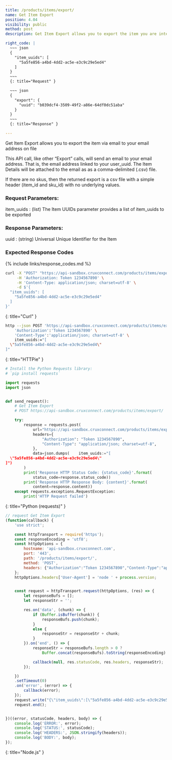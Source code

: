 ```yaml
---
title: /products/items/export/
name: Get Item Export
position: 4.04
visibility: public
method: post
description: Get Item Export allows you to export the item you are interested.

right_code: |
  ~~~ json
  {
    "item_uuids": [
      "5a5fe856-a4bd-4dd2-ac5e-e3c9c29e5ed4"
    ]
  }
  ~~~
  {: title="Request" }

  ~~~ json
  {
    "export": {
      "uuid": "b039dcf4-3509-49f2-a86e-64df0dc51aba"
    }
  }
  ~~~
  {: title="Response" }

---
```

Get Item Export allows you to export the item via email to your email address on file

This API call, like other “Export” calls, will send an email to your email address. That is, the email address linked to your user_uuid. The Item Details will be attached to the email as as a comma-delimited (.csv) file.

If there are no skus, then the returned export is a csv file with a simple header (item_id and sku_id) with no underlying values.

### Request Parameters:

item_uuids
: (list) The Item UUIDs parameter provides a list of item_uuids to be exported

### Response Parameters:

uuid
: (string) Universal Unique Identifier for the Item

### Expected Response Codes

{% include links/response_codes.md %}


~~~ bash
curl -X "POST" "https://api-sandbox.cruxconnect.com/products/items/export/" \
     -H 'Authorization: Token 1234567890' \
     -H 'Content-Type: application/json; charset=utf-8' \
     -d $'{
  "item_uuids": [
    "5a5fe856-a4bd-4dd2-ac5e-e3c9c29e5ed4"
  ]
}'

~~~
{: title="Curl" }

~~~ bash
http --json POST 'https://api-sandbox.cruxconnect.com/products/items/export/' \
    'Authorization':'Token 1234567890' \
    'Content-Type':'application/json; charset=utf-8' \
    item_uuids:="[
  \"5a5fe856-a4bd-4dd2-ac5e-e3c9c29e5ed4\"
]"

~~~
{: title="HTTPie" }

~~~ python
# Install the Python Requests library:
# `pip install requests`

import requests
import json


def send_request():
    # Get Item Export
    # POST https://api-sandbox.cruxconnect.com/products/items/export/

    try:
        response = requests.post(
            url="https://api-sandbox.cruxconnect.com/products/items/export/",
            headers={
                "Authorization": "Token 1234567890",
                "Content-Type": "application/json; charset=utf-8",
            },
            data=json.dumps(    item_uuids:="[
  \"5a5fe856-a4bd-4dd2-ac5e-e3c9c29e5ed4\"
]")
        )
        print('Response HTTP Status Code: {status_code}'.format(
            status_code=response.status_code))
        print('Response HTTP Response Body: {content}'.format(
            content=response.content))
    except requests.exceptions.RequestException:
        print('HTTP Request failed')

~~~
{: title="Python (requests)" }

~~~ javascript
// request Get Item Export
(function(callback) {
    'use strict';

    const httpTransport = require('https');
    const responseEncoding = 'utf8';
    const httpOptions = {
        hostname: 'api-sandbox.cruxconnect.com',
        port: '443',
        path: '/products/items/export/',
        method: 'POST',
        headers: {"Authorization":"Token 1234567890","Content-Type":"application/json; charset=utf-8"}
    };
    httpOptions.headers['User-Agent'] = 'node ' + process.version;


    const request = httpTransport.request(httpOptions, (res) => {
        let responseBufs = [];
        let responseStr = '';

        res.on('data', (chunk) => {
            if (Buffer.isBuffer(chunk)) {
                responseBufs.push(chunk);
            }
            else {
                responseStr = responseStr + chunk;
            }
        }).on('end', () => {
            responseStr = responseBufs.length > 0 ?
                Buffer.concat(responseBufs).toString(responseEncoding) : responseStr;

            callback(null, res.statusCode, res.headers, responseStr);
        });

    })
    .setTimeout(0)
    .on('error', (error) => {
        callback(error);
    });
    request.write("{\"item_uuids\":[\"5a5fe856-a4bd-4dd2-ac5e-e3c9c29e5ed4\"]}")
    request.end();


})((error, statusCode, headers, body) => {
    console.log('ERROR:', error);
    console.log('STATUS:', statusCode);
    console.log('HEADERS:', JSON.stringify(headers));
    console.log('BODY:', body);
});

~~~
{: title="Node.js" }
